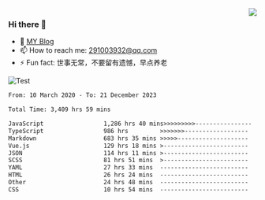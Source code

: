 <img align='right' src='https://github-readme-stats.vercel.app/api?username=niaogege&show_icons=true&theme=radical'/>

### Hi there 👋

- 🌱 [MY Blog](https://bythewayer.com/)
- 📫 How to reach me: 291003932@qq.com
- ⚡ Fun fact:  世事无常，不要留有遗憾，早点养老

![Test](https://github-readme-stats.vercel.app/api/top-langs/?username=niaogege&layout=compact)

<!--START_SECTION:waka-->

```txt
From: 10 March 2020 - To: 21 December 2023

Total Time: 3,409 hrs 59 mins

JavaScript                 1,286 hrs 40 mins>>>>>>>>>----------------   37.73 %
TypeScript                 986 hrs         >>>>>>>------------------   28.92 %
Markdown                   683 hrs 35 mins >>>>>--------------------   20.05 %
Vue.js                     129 hrs 18 mins >------------------------   03.79 %
JSON                       114 hrs 11 mins >------------------------   03.35 %
SCSS                       81 hrs 51 mins  >------------------------   02.40 %
YAML                       27 hrs 33 mins  -------------------------   00.81 %
HTML                       26 hrs 24 mins  -------------------------   00.77 %
Other                      24 hrs 48 mins  -------------------------   00.73 %
CSS                        10 hrs 54 mins  -------------------------   00.32 %
```

<!--END_SECTION:waka-->
